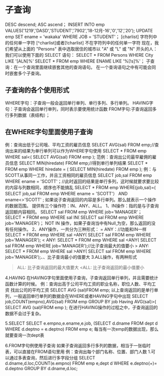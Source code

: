 # 子查询 #
DESC descend;
ASC ascend；
INSERT INTO emp VALUES('1219','DASD','STUDENT','7902','18-12月-16','0','12','20');
UPDATE emp SET ename = 'wakaka' WHERE JOB = 'STUDENT'；
[charlist]	字符列中的任何单一字符
[^charlist]或者[!charlist]  不在字符列中的任何单一字符
现在，我们希望从上面的 "Persons" 表中选取居住的城市以 "A" 或 "L" 或 "N" 开头的人：
我们可以使用下面的 SELECT 语句：
SELECT * FROM Persons
WHERE City LIKE '[ALN]%'
SELECT * FROM emp WHERE ENAME LIKE '%[!s]%'；
子查询：在一个查询里面继续嵌套其他的查询语句。
在一个查询语句之中有可能会同时嵌套多个子查询。
## 子查询的各个使用形式 ##
WHERE字句：子查询一般会返回单行单列、单行多列、多行单列。 
HAVING字句：子查询会返回单行单列，同时表示要使用统计函数
FROM字句:子查询返回多行多列数据（表结构）；
## 在WHERE字句里面使用子查询 ##
例：查询出低于公司哦、平均工资的雇员信息
SELECT AVG(sal)
FROM emp;//查询出来的结果为单行单列可以作为WHERE字句使用
SELECT * 
FROM emp
WHERE sal<(
SELECT AVG(sal)
FROM emp
);
范例：查询出公司最早雇佣的雇员信息
SELECT MIN(hiredate)
FROM emp;//得到单行单列结果
SELECT *
FROM emp
WHERE hiredate = (
SELECT MIN(hiredate)
FROM emp
);
例：与SCOTT从事同一工作，并且工资相同的雇员信息
SELECT job,sal
FROM emp WHERE 
ename = 'SCOTT'；//此时返回的结果是单行多列，这时候就要求要比较的内容与列数相同，顺序也不能搞乱
SELECT *
FROM emp
WHERE(job,sal)=(
SELECT job,sal
FROM emp WHERE 
ename = 'SCOTT'）
AND ename<>'SCOTT'
;
如果说子查询返回的内容是多行单列。那么就表示一个操作的数据范围。
提供有三个操作符：IN、ANY、ALL。
1、IN操作：指的是与子查询返回额内容相同。
    SELECT sal FROM emp WHERE job='MANAGER'；
    SELECT * 
    FROM emp
    WHERE sal IN(
    SELECT sal FROM emp WHERE job='MANAGER')；
NOT IN 操作，如果子查询当中有Null,为空，那么返回的没有任何操作。
2、ANY操作，一共分为三种形式：
    = ANY：//功能和IN一样
    SELECT * 
    FROM emp
    WHERE sal =ANY(
    SELECT sal FROM emp WHERE job='MANAGER');
    < ANY:
    SELECT * 
    FROM emp
    WHERE sal <ANY(
    SELECT sal FROM emp WHERE job='MANAGER');//比子查询最大的值要小
    > ANY:
    SELECT * 
    FROM emp
    WHERE sal >ANY(
    SELECT sal FROM emp WHERE job='MANAGER');、、比子查询最小的值要大
3.ALL操作，有两种形式
>ALL:
比子查询返回的最大值要大
<ALL:
比子查询返回的最小值要小

4.HAVING
在HAVING字句里面使用子查询，子查询返回单行单列，并且需要统计函数计算的时候。
例：查询出高于公司平均工资的职业名称，职位人数、平均工资
找出公司的平均工资
SELECT AVG (sal)FROM emp;
 以上查询返回的是单行单列，一般返回单行单列的数据会在WHERE或者HAVING字句中出现
SELECT job,COUNT(empno),AVG(sal)
FROM emp
GROUP BY job
Having AVG(sal)>(
SELECT AVG (sal)FROM emp
);
在进行HAVING操作的过程之中，子查询返回的数据不会过于复杂。

5.SELECT
SELECT e.empno,e.ename,e.job,
(SELECT d.dname FROM dept d WHERE d.deptno = e.deptno)
FROM emp e;
每当有一次emp的数据出现，那么就要查询一次dept表

6.FROM字句例使用子查询
如果子查询返回多行多列的数据，相当于一张临时表，可以直接在FROM语句里用
例：查询出每个部门名称、位置、部门人数
1.可以通过多表查询，然后进行多字段分组
SELECT d.dname,d.loc,COUNT(e.empno)
FROM emp e,dept d
WHERE e.deptno(+)= d.deptno
GROUP BY d.dname,d.loc;